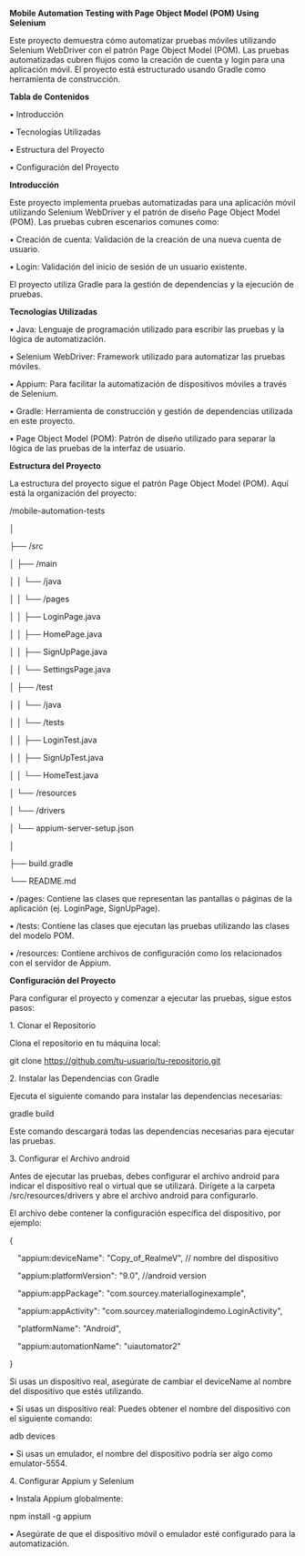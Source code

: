 ﻿**Mobile Automation Testing with Page Object Model (POM) Using Selenium**

Este proyecto demuestra cómo automatizar pruebas móviles utilizando Selenium WebDriver con el patrón Page Object Model (POM). Las pruebas automatizadas cubren flujos como la creación de cuenta y login para una aplicación móvil. El proyecto está estructurado usando Gradle como herramienta de construcción.

**Tabla de Contenidos**

• Introducción

• Tecnologías Utilizadas

• Estructura del Proyecto

• Configuración del Proyecto

**Introducción**

Este proyecto implementa pruebas automatizadas para una aplicación móvil utilizando Selenium WebDriver y el patrón de diseño Page Object Model (POM). Las pruebas cubren escenarios comunes como:

• Creación de cuenta: Validación de la creación de una nueva cuenta de usuario.

• Login: Validación del inicio de sesión de un usuario existente.

El proyecto utiliza Gradle para la gestión de dependencias y la ejecución de pruebas.

**Tecnologías Utilizadas**

• Java: Lenguaje de programación utilizado para escribir las pruebas y la lógica de automatización.

• Selenium WebDriver: Framework utilizado para automatizar las pruebas móviles.

• Appium: Para facilitar la automatización de dispositivos móviles a través de Selenium.

• Gradle: Herramienta de construcción y gestión de dependencias utilizada en este proyecto.

• Page Object Model (POM): Patrón de diseño utilizado para separar la lógica de las pruebas de la interfaz de usuario.

**Estructura del Proyecto**

La estructura del proyecto sigue el patrón Page Object Model (POM). Aquí está la organización del proyecto:

/mobile-automation-tests

│

├── /src

│   ├── /main

│   │   └── /java

│   │       └── /pages

│   │           ├── LoginPage.java

│   │           ├── HomePage.java

│   │           ├── SignUpPage.java

│   │           └── SettingsPage.java

│   ├── /test

│   │   └── /java

│   │       └── /tests

│   │           ├── LoginTest.java

│   │           ├── SignUpTest.java

│   │           └── HomeTest.java

│   └── /resources

│       └── /drivers

│           └── appium-server-setup.json

│

├── build.gradle

└── README.md

• /pages: Contiene las clases que representan las pantallas o páginas de la aplicación (ej. LoginPage, SignUpPage).

• /tests: Contiene las clases que ejecutan las pruebas utilizando las clases del modelo POM.

• /resources: Contiene archivos de configuración como los relacionados con el servidor de Appium.

**Configuración del Proyecto**

Para configurar el proyecto y comenzar a ejecutar las pruebas, sigue estos pasos:

1\. Clonar el Repositorio

Clona el repositorio en tu máquina local:

git clone https://github.com/tu-usuario/tu-repositorio.git

2\. Instalar las Dependencias con Gradle

Ejecuta el siguiente comando para instalar las dependencias necesarias:

gradle build

Este comando descargará todas las dependencias necesarias para ejecutar las pruebas.

3\. Configurar el Archivo android

Antes de ejecutar las pruebas, debes configurar el archivo android para indicar el dispositivo real o virtual que se utilizará. Dirígete a la carpeta /src/resources/drivers y abre el archivo android para configurarlo.

El archivo debe contener la configuración específica del dispositivo, por ejemplo:

{

`  `"appium:deviceName": "Copy\_of\_RealmeV",  // nombre del dispositivo

`  `"appium:platformVersion": "9.0", //android version

`  `"appium:appPackage": "com.sourcey.materialloginexample",

`  `"appium:appActivity": "com.sourcey.materiallogindemo.LoginActivity",

`  `"platformName": "Android",

`  `"appium:automationName": "uiautomator2"

}

Si usas un dispositivo real, asegúrate de cambiar el deviceName al nombre del dispositivo que estés utilizando.

• Si usas un dispositivo real: Puedes obtener el nombre del dispositivo con el siguiente comando:

adb devices

• Si usas un emulador, el nombre del dispositivo podría ser algo como emulator-5554.

4\. Configurar Appium y Selenium

• Instala Appium globalmente:

npm install -g appium

• Asegúrate de que el dispositivo móvil o emulador esté configurado para la automatización.

